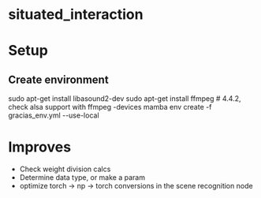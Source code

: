 # situated_interaction

# Setup

## Create environment
sudo apt-get install libasound2-dev
sudo apt-get install ffmpeg # 4.4.2, check alsa support with ffmpeg -devices
mamba env create -f gracias_env.yml --use-local


# Improves
- Check weight division calcs
- Determine data type, or make a param
- optimize torch -> np -> torch conversions in the scene recognition node
